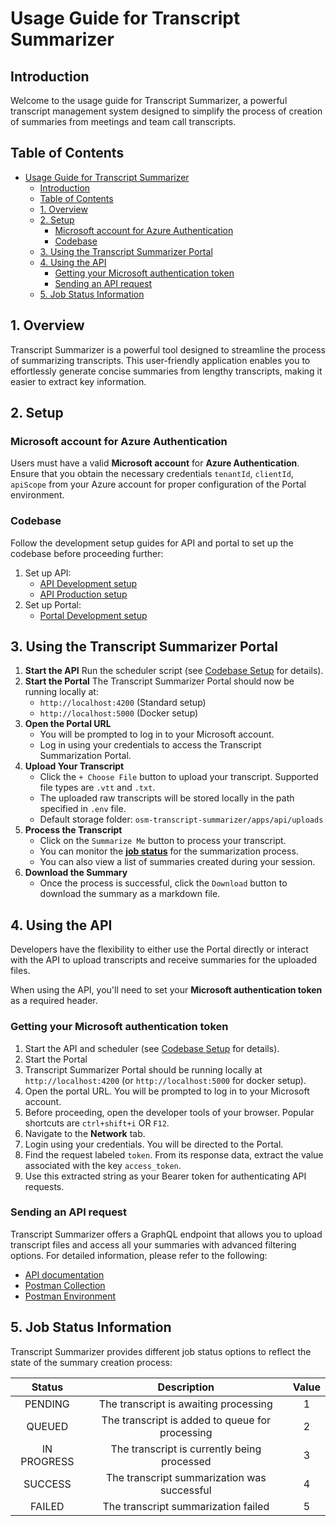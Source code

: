 # Usage Guide for Transcript Summarizer

## Introduction

Welcome to the usage guide for Transcript Summarizer, a powerful transcript management system designed to simplify the process of creation of summaries from meetings and team call transcripts.

## Table of Contents

- [Usage Guide for Transcript Summarizer](#usage-guide-for-transcript-summarizer)
  - [Introduction](#introduction)
  - [Table of Contents](#table-of-contents)
  - [1. Overview](#1-overview)
  - [2. Setup](#2-setup)
    - [Microsoft account for Azure Authentication](#microsoft-account-for-azure-authentication)
    - [Codebase](#codebase)
  - [3. Using the Transcript Summarizer Portal](#3-using-the-transcript-summarizer-portal)
  - [4. Using the API](#4-using-the-api)
    - [Getting your Microsoft authentication token](#getting-your-microsoft-authentication-token)
    - [Sending an API request](#sending-an-api-request)
  - [5. Job Status Information](#5-job-status-information)

## 1. Overview

Transcript Summarizer is a powerful tool designed to streamline the process of summarizing transcripts. This user-friendly application enables you to effortlessly generate concise summaries from lengthy transcripts, making it easier to extract key information.

## 2. Setup

### Microsoft account for Azure Authentication

Users must have a valid **Microsoft account** for **Azure Authentication**. Ensure that you obtain the necessary credentials `tenantId`, `clientId`, `apiScope` from your Azure account for proper configuration of the Portal environment.

### Codebase

Follow the development setup guides for API and portal to set up the codebase before proceeding further:

1. Set up API:
   - [API Development setup](./development-setup.md)
   - [API Production setup](./production-setup.md)
2. Set up Portal:
   - [Portal Development setup](../../portal/docs/development-setup.md)

## 3. Using the Transcript Summarizer Portal

1. **Start the API**
    Run the scheduler script (see [Codebase Setup](#codebase) for details).
2. **Start the Portal**
    The Transcript Summarizer Portal should now be running locally at:
    - `http://localhost:4200` (Standard setup)
    - `http://localhost:5000` (Docker setup)
3. **Open the Portal URL**
    - You will be prompted to log in to your Microsoft account.
    - Log in using your credentials to access the Transcript Summarization Portal.
4. **Upload Your Transcript**
    - Click the `+ Choose File` button to upload your transcript. Supported file types are `.vtt` and `.txt`.
    - The uploaded raw transcripts will be stored locally in the path specified in `.env` file.
    - Default storage folder: `osm-transcript-summarizer/apps/api/uploads`
5. **Process the Transcript**
    - Click on the `Summarize Me` button to process your transcript.
    - You can monitor the **[job status](#5-job-status-information)** for the summarization process.
    - You can also view a list of summaries created during your session.
6. **Download the Summary**
    - Once the process is successful, click the `Download` button to download the summary as a markdown file.

## 4. Using the API

Developers have the flexibility to either use the Portal directly or interact with the API to upload transcripts and receive summaries for the uploaded files.

When using the API, you'll need to set your **Microsoft authentication token** as a required header.

### Getting your Microsoft authentication token

1. Start the API and scheduler (see [Codebase Setup](#codebase) for details).
2. Start the Portal
3. Transcript Summarizer Portal should be running locally at `http://localhost:4200` (or `http://localhost:5000` for docker setup).
4. Open the portal URL. You will be prompted to log in to your Microsoft account.
5. Before proceeding, open the developer tools of your browser. Popular shortcuts are `ctrl+shift+i` OR `F12`.
6. Navigate to the **Network** tab.
7. Login using your credentials. You will be directed to the Portal.
8. Find the request labeled `token`. From its response data, extract the value associated with the key `access_token`.
9. Use this extracted string as your Bearer token for authenticating API requests.

### Sending an API request

Transcript Summarizer offers a GraphQL endpoint that allows you to upload transcript files and access all your summaries with advanced filtering options. For detailed information, please refer to the following:

- [API documentation](./api-documentation.md)
- [Postman Collection](./../Transcript%20Summarization.postman_collection.json)
- [Postman Environment](./../Transcript%20Summarization.postman_environment.json)

## 5. Job Status Information

Transcript Summarizer provides different job status options to reflect the state of the summary creation process:

| **Status**  |                 **Description**                 | **Value** |
| :---------: | :---------------------------------------------: | :-------: |
|   PENDING   |      The transcript is awaiting processing      |     1     |
|   QUEUED    | The transcript is added to queue for processing |     2     |
| IN PROGRESS |   The transcript is currently being processed   |     3     |
|   SUCCESS   |   The transcript summarization was successful   |     4     |
|   FAILED    |       The transcript summarization failed       |     5     |
